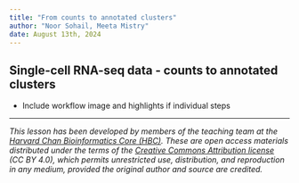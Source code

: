 ```yaml
---
title: "From counts to annotated clusters"
author: "Noor Sohail, Meeta Mistry"
date: August 13th, 2024
---
```


## Single-cell RNA-seq data - counts to annotated clusters


* Include workflow image and highlights if individual steps


***

*This lesson has been developed by members of the teaching team at the [Harvard Chan Bioinformatics Core (HBC)](http://bioinformatics.sph.harvard.edu/). These are open access materials distributed under the terms of the [Creative Commons Attribution license](https://creativecommons.org/licenses/by/4.0/) (CC BY 4.0), which permits unrestricted use, distribution, and reproduction in any medium, provided the original author and source are credited.*

